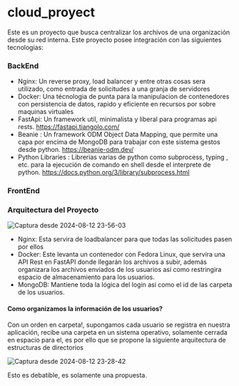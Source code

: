 # cloud_proyect
Este es un proyecto que busca centralizar los archivos de una organización desde su red interna.
Este proyecto posee integración con las siguientes tecnologias:
### BackEnd
- Nginx: Un reverse proxy, load balancer y entre otras cosas sera utilizado, como entrada de solicitudes a una granja de servidores
- Docker: Una técnologia de punta para la manipulacion de contenedores con persistencia de datos, rapido y eficiente en recursos por sobre maquinas virtuales
- FastApi: Un framework util, minimalista y liberal para programas api rests. https://fastapi.tiangolo.com/
- Beanie : Un framework ODM Object Data Mapping, que permite una capa por encima de MongoDB para trabajar con este sistema gestos desde python. https://beanie-odm.dev/
- Python Libraries : Librerias varias de python como subprocess, typing , etc. para la ejecución de comando en shell desde el interprete de python. https://docs.python.org/3/library/subprocess.html
### FrontEnd

### Arquitectura del Proyecto
![Captura desde 2024-08-12 23-56-03](https://github.com/user-attachments/assets/22e4b410-bc9c-438a-a5c3-a625b531cc6a)
- Nginx: Esta servira de loadbalancer para que todas las solicitudes pasen por ellos
- Docker: Este levanta un contenedor con Fedora Linux, que servira una API Rest en FastAPI donde llegarán los archivos a subir, además organizara los archivos enviados de los usuarios así como restringira espacio de almacenamiento para los usuarios.
- MongoDB: Mantiene toda la lógica del login así como el id de las carpeta de los usuarios.
#### Como organizamos la información de los usuarios?
Con un orden en carpeta!, supongamos cada usuario se registra en nuestra aplicación,
recibe una carpeta en un sistema operativo, solamente cerrada en espacio para el, es por ello
que se propone la siguiente arquitectura de estructuras de directorios

![Captura desde 2024-08-12 23-28-42](https://github.com/user-attachments/assets/5ac4645d-7516-4338-806e-34c6073e516d)

Esto es debatible, es solamente una propuesta.




